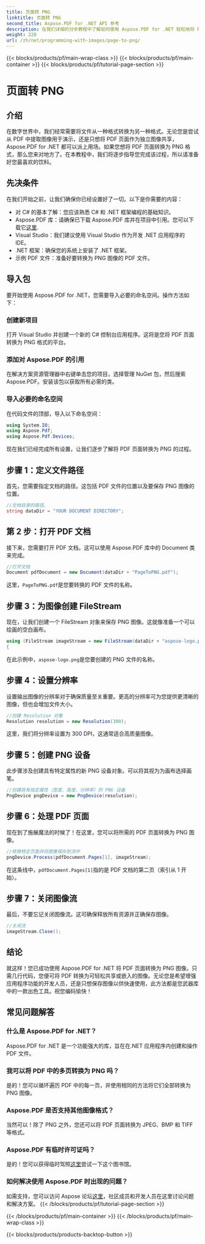 ```yaml
---
title: 页面转 PNG
linktitle: 页面转 PNG
second_title: Aspose.PDF for .NET API 参考
description: 在我们详细的分步教程中了解如何使用 Aspose.PDF for .NET 轻松地将 PDF 页面转换为 PNG 图像。
weight: 220
url: /zh/net/programming-with-images/page-to-png/
---
```


{{< blocks/products/pf/main-wrap-class >}}
{{< blocks/products/pf/main-container >}}
{{< blocks/products/pf/tutorial-page-section >}}

# 页面转 PNG

## 介绍

在数字世界中，我们经常需要将文件从一种格式转换为另一种格式。无论您是尝试从 PDF 中提取图像用于演示，还是只想将 PDF 页面作为独立图像共享，Aspose.PDF for .NET 都可以派上用场。如果您想将 PDF 页面转换为 PNG 格式，那么您来对地方了。在本教程中，我们将逐步指导您完成该过程，所以请准备好您最喜欢的饮料。

## 先决条件

在我们开始之前，让我们确保你已经设置好了一切。以下是你需要的内容：
- 对 C# 的基本了解：您应该熟悉 C# 和 .NET 框架编程的基础知识。
-  Aspose.PDF 库：请确保已下载 Aspose.PDF 库并在项目中引用。您可以下载它[这里](https://releases.aspose.com/pdf/net/).
- Visual Studio：我们建议使用 Visual Studio 作为开发 .NET 应用程序的 IDE。
- .NET 框架：确保您的系统上安装了 .NET 框架。
- 示例 PDF 文件：准备好要转换为 PNG 图像的 PDF 文件。

## 导入包

要开始使用 Aspose.PDF for .NET，您需要导入必要的命名空间。操作方法如下：

### 创建新项目

打开 Visual Studio 并创建一个新的 C# 控制台应用程序。这将是您将 PDF 页面转换为 PNG 格式的平台。

### 添加对 Aspose.PDF 的引用

在解决方案资源管理器中右键单击您的项目，选择管理 NuGet 包，然后搜索 Aspose.PDF。安装该包以获取所有必需的类。

### 导入必要的命名空间

在代码文件的顶部，导入以下命名空间：

```csharp
using System.IO;
using Aspose.Pdf;
using Aspose.Pdf.Devices;
```

现在我们已经完成所有设置，让我们逐步了解将 PDF 页面转换为 PNG 的过程。

## 步骤 1：定义文件路径

首先，您需要指定文档的路径。这包括 PDF 文件的位置以及要保存 PNG 图像的位置。 

```csharp
//文档目录的路径。
string dataDir = "YOUR DOCUMENT DIRECTORY";
```

## 第 2 步：打开 PDF 文档

接下来，您需要打开 PDF 文档。这可以使用 Aspose.PDF 库中的 Document 类来完成。

```csharp
//打开文档
Document pdfDocument = new Document(dataDir + "PageToPNG.pdf");
```

这里，`PageToPNG.pdf`是您要转换的 PDF 文件的名称。

## 步骤 3：为图像创建 FileStream

现在，让我们创建一个 FileStream 对象来保存 PNG 图像。这就像准备一个可以绘画的空白画布。

```csharp
using (FileStream imageStream = new FileStream(dataDir + "aspose-logo.png", FileMode.Create))
{
```

在此示例中，`aspose-logo.png`是您要创建的 PNG 文件的名称。

## 步骤 4：设置分辨率

设置输出图像的分辨率对于确保质量至关重要。更高的分辨率可为您提供更清晰的图像，但也会增加文件大小。

```csharp
//创建 Resolution 对象
Resolution resolution = new Resolution(300);
```

这里，我们将分辨率设置为 300 DPI，这通常适合高质量图像。

## 步骤 5：创建 PNG 设备

此步骤涉及创建具有特定属性的新 PNG 设备对象。可以将其视为为画布选择画笔。

```csharp
//创建具有指定属性（宽度、高度、分辨率）的 PNG 设备
PngDevice pngDevice = new PngDevice(resolution);
```

## 步骤 6：处理 PDF 页面

现在到了施展魔法的时候了！在这里，您可以将所需的 PDF 页面转换为 PNG 图像。

```csharp
//转换特定页面并将图像保存到流中
pngDevice.Process(pdfDocument.Pages[1], imageStream);
```

在这条线中，`pdfDocument.Pages[1]`指的是 PDF 文档的第二页（索引从 1 开始）。

## 步骤 7：关闭图像流

最后，不要忘记关闭图像流。这可确保释放所有资源并正确保存图像。

```csharp
//关闭流
imageStream.Close();
```

## 结论

就这样！您已成功使用 Aspose.PDF for .NET 将 PDF 页面转换为 PNG 图像。只需几行代码，您便可将 PDF 转换为可轻松共享或嵌入的图像。无论您是希望增强应用程序功能的开发人员，还是只想保存图像以供快速使用，此方法都是您武器库中的一款出色工具。祝您编码愉快！

## 常见问题解答

### 什么是 Aspose.PDF for .NET？  
Aspose.PDF for .NET 是一个功能强大的库，旨在在.NET 应用程序内创建和操作 PDF 文件。

### 我可以将 PDF 中的多页转换为 PNG 吗？  
是的！您可以循环遍历 PDF 中的每一页，并使用相同的方法将它们全部转换为 PNG 图像。

### Aspose.PDF 是否支持其他图像格式？  
当然可以！除了 PNG 之外，您还可以将 PDF 页面转换为 JPEG、BMP 和 TIFF 等格式。

### Aspose.PDF 有临时许可证吗？  
是的！您可以获得临时驾照[这里](https://purchase.aspose.com/temporary-license/)尝试一下这个图书馆。

### 如何解决使用 Aspose.PDF 时出现的问题？  
如需支持，您可以访问 Aspose 论坛[这里](https://forum.aspose.com/c/pdf/10)，社区成员和开发人员在这里讨论问题和解决方案。
{{< /blocks/products/pf/tutorial-page-section >}}

{{< /blocks/products/pf/main-container >}}
{{< /blocks/products/pf/main-wrap-class >}}

{{< blocks/products/products-backtop-button >}}
